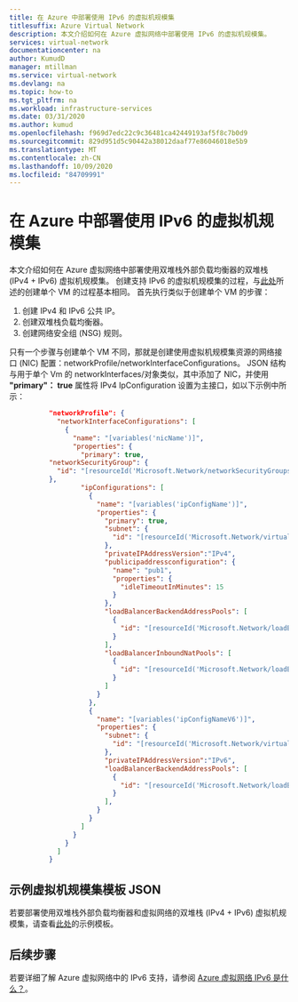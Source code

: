 ```yaml
---
title: 在 Azure 中部署使用 IPv6 的虚拟机规模集
titlesuffix: Azure Virtual Network
description: 本文介绍如何在 Azure 虚拟网络中部署使用 IPv6 的虚拟机规模集。
services: virtual-network
documentationcenter: na
author: KumudD
manager: mtillman
ms.service: virtual-network
ms.devlang: na
ms.topic: how-to
ms.tgt_pltfrm: na
ms.workload: infrastructure-services
ms.date: 03/31/2020
ms.author: kumud
ms.openlocfilehash: f969d7edc22c9c36481ca42449193af5f8c7b0d9
ms.sourcegitcommit: 829d951d5c90442a38012daaf77e86046018e5b9
ms.translationtype: MT
ms.contentlocale: zh-CN
ms.lasthandoff: 10/09/2020
ms.locfileid: "84709991"
---
```

# <a name="deploy-virtual-machine-scale-sets-with-ipv6-in-azure"></a>在 Azure 中部署使用 IPv6 的虚拟机规模集

本文介绍如何在 Azure 虚拟网络中部署使用双堆栈外部负载均衡器的双堆栈 (IPv4 + IPv6) 虚拟机规模集。 创建支持 IPv6 的虚拟机规模集的过程，与[此处](ipv6-configure-standard-load-balancer-template-json.md)所述的创建单个 VM 的过程基本相同。 首先执行类似于创建单个 VM 的步骤：
1.    创建 IPv4 和 IPv6 公共 IP。
2.    创建双堆栈负载均衡器。  
3.    创建网络安全组 (NSG) 规则。  

只有一个步骤与创建单个 VM 不同，那就是创建使用虚拟机规模集资源的网络接口 (NIC) 配置：networkProfile/networkInterfaceConfigurations。 JSON 结构与用于单个 Vm 的 networkInterfaces/对象类似，其中添加了 NIC，并使用 **"primary"： true**  属性将 IPv4 IpConfiguration 设置为主接口，如以下示例中所示：

```json
          "networkProfile": {
            "networkInterfaceConfigurations": [
              {
                "name": "[variables('nicName')]",
                "properties": {
                  "primary": true,
          "networkSecurityGroup": {
            "id": "[resourceId('Microsoft.Network/networkSecurityGroups','VmssNsg')]"
          },                  
                  "ipConfigurations": [
                    {
                      "name": "[variables('ipConfigName')]",
                      "properties": {
                        "primary": true,
                        "subnet": {
                          "id": "[resourceId('Microsoft.Network/virtualNetworks/subnets', 'MyvirtualNetwork','Mysubnet')]"
                        },
                        "privateIPAddressVersion":"IPv4",                       
                        "publicipaddressconfiguration": {
                          "name": "pub1",
                          "properties": {
                            "idleTimeoutInMinutes": 15
                          }
                        },
                        "loadBalancerBackendAddressPools": [
                          {
                            "id": "[resourceId('Microsoft.Network/loadBalancers/backendAddressPools', 'loadBalancer', 'bePool'))]"
                          }
                        ],
                        "loadBalancerInboundNatPools": [
                          {
                            "id": "[resourceId('Microsoft.Network/loadBalancers/inboundNatPools', 'loadBalancer', 'natPool')]"
                          }
                        ]
                      }
                    },
                    {
                      "name": "[variables('ipConfigNameV6')]",
                      "properties": {
                        "subnet": {
                          "id": "[resourceId('Microsoft.Network/virtualNetworks/subnets','MyvirtualNetwork','Mysubnet')]"
                        },
                        "privateIPAddressVersion":"IPv6",
                        "loadBalancerBackendAddressPools": [
                          {
                            "id": "[resourceId('Microsoft.Network/loadBalancers/backendAddressPools', 'loadBalancer','bePoolv6')]"
                          }
                        ],                        
                      }
                    }
                  ]
                }
              }
            ]
          }

```


## <a name="sample-virtual-machine-scale-set-template-json"></a>示例虚拟机规模集模板 JSON

若要部署使用双堆栈外部负载均衡器和虚拟网络的双堆栈 (IPv4 + IPv6) 虚拟机规模集，请查看[此处](https://azure.microsoft.com/resources/templates/ipv6-in-vnet-vmss/)的示例模板。
## <a name="next-steps"></a>后续步骤

若要详细了解 Azure 虚拟网络中的 IPv6 支持，请参阅 [Azure 虚拟网络 IPv6 是什么？](ipv6-overview.md)。
